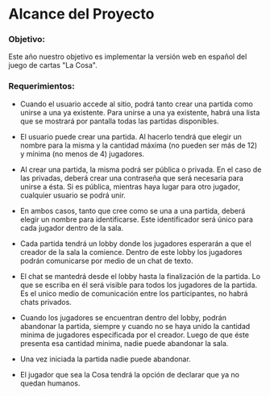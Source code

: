 # Alcance del Proyecto

### Objetivo:
  Este año nuestro objetivo es implementar la versión web en español del juego de cartas "La Cosa".

### Requerimientos:
- Cuando el usuario accede al sitio, podrá tanto crear una partida como unirse a una ya existente. Para unirse a una ya existente, habrá una lista que se mostrará por pantalla todas las partidas disponibles.   
- El usuario puede crear una partida. Al hacerlo tendrá que elegir un nombre para la misma y la cantidad máxima (no pueden ser más de 12) y mínima (no menos de 4) jugadores.  
- Al crear una partida, la misma podrá ser pública o privada. En el caso de las privadas, deberá crear una contraseña que será necesaria para unirse a ésta. Si es pública, mientras haya lugar para otro jugador, cualquier usuario se podrá unir.  
- En ambos casos, tanto que cree como se una a una partida, deberá elegir un nombre para identificarse. Este identificador será único para cada jugador dentro de la sala. 
- Cada partida tendrá un lobby donde los jugadores esperarán a que el creador de la sala la comience. Dentro de este lobby los jugadores podrán comunicarse por medio de un chat de texto.  
- El chat se mantedrá desde el lobby hasta la finalización de la partida. Lo que se escriba en él será visible para todos los jugadores de la partida. Es el unico medio de comunicación entre los participantes, no habrá chats privados.  
- Cuando los jugadores se encuentran dentro del lobby, podrán abandonar la partida, siempre y cuando no se haya unido la cantidad minima de jugadores especificada por el creador. Luego de que éste presenta esa cantidad minima, nadie puede abandonar la sala.  

- Una vez iniciada la partida nadie puede abandonar.  
- El jugador que sea la Cosa tendrá la opción de declarar que ya no quedan humanos.  

